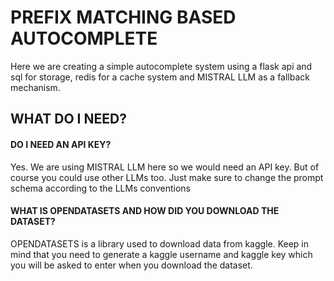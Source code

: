 
# PREFIX MATCHING BASED AUTOCOMPLETE

Here we are creating a simple autocomplete system using a flask api and sql for storage, redis for a cache system and MISTRAL LLM as a fallback mechanism.

## WHAT DO I NEED?

#### DO I NEED AN API KEY?

Yes. We are using MISTRAL LLM here so we would need an API key. But of course you could use other LLMs too. Just make sure to change the prompt schema according to the LLMs conventions

#### WHAT IS OPENDATASETS AND HOW DID YOU DOWNLOAD THE DATASET?

OPENDATASETS is a library used to download data from kaggle. Keep in mind that you need to generate a kaggle username and kaggle key which you will be asked to enter when you download the dataset.

